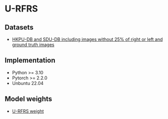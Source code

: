 # U-RFRS

## Datasets 
* [HKPU-DB and SDU-DB including images without 25% of right or left and ground truth images](https://drive.google.com/file/d/1G-tdhy9kD5FOibt6HoqHjWr0L-TfZKSd/view?usp=sharing)

## Implementation
* Python >= 3.10
* Pytorch >= 2.2.0
* Unbuntu 22.04

## Model weights 
* [U-RFRS weight](https://drive.google.com/file/d/11LSwkfrU13h-jd51v-Lu-U6zTr_iHHQt/view?usp=sharing)

